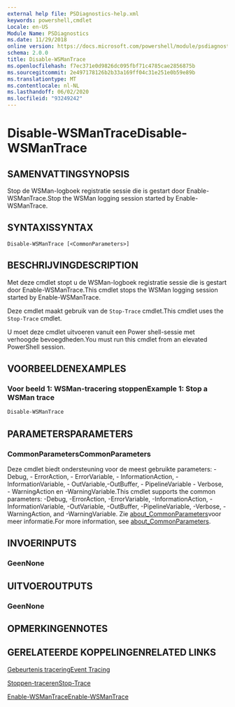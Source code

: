 ```yaml
---
external help file: PSDiagnostics-help.xml
keywords: powershell,cmdlet
Locale: en-US
Module Name: PSDiagnostics
ms.date: 11/29/2018
online version: https://docs.microsoft.com/powershell/module/psdiagnostics/disable-wsmantrace?view=powershell-6&WT.mc_id=ps-gethelp
schema: 2.0.0
title: Disable-WSManTrace
ms.openlocfilehash: f7ec371e0d9826dc095fbf71c4785cae2856875b
ms.sourcegitcommit: 2e497178126b2b33a169ff04c31e251e0b59e89b
ms.translationtype: MT
ms.contentlocale: nl-NL
ms.lasthandoff: 06/02/2020
ms.locfileid: "93249242"
---
```

# <span data-ttu-id="b482b-103">Disable-WSManTrace</span><span class="sxs-lookup"><span data-stu-id="b482b-103">Disable-WSManTrace</span></span>

## <span data-ttu-id="b482b-104">SAMENVATTING</span><span class="sxs-lookup"><span data-stu-id="b482b-104">SYNOPSIS</span></span>
<span data-ttu-id="b482b-105">Stop de WSMan-logboek registratie sessie die is gestart door Enable-WSManTrace.</span><span class="sxs-lookup"><span data-stu-id="b482b-105">Stop the WSMan logging session started by Enable-WSManTrace.</span></span>

## <span data-ttu-id="b482b-106">SYNTAXIS</span><span class="sxs-lookup"><span data-stu-id="b482b-106">SYNTAX</span></span>

```
Disable-WSManTrace [<CommonParameters>]
```

## <span data-ttu-id="b482b-107">BESCHRIJVING</span><span class="sxs-lookup"><span data-stu-id="b482b-107">DESCRIPTION</span></span>
<span data-ttu-id="b482b-108">Met deze cmdlet stopt u de WSMan-logboek registratie sessie die is gestart door Enable-WSManTrace.</span><span class="sxs-lookup"><span data-stu-id="b482b-108">This cmdlet stops the WSMan logging session started by Enable-WSManTrace.</span></span>

<span data-ttu-id="b482b-109">Deze cmdlet maakt gebruik van de `Stop-Trace` cmdlet.</span><span class="sxs-lookup"><span data-stu-id="b482b-109">This cmdlet uses the `Stop-Trace` cmdlet.</span></span>

<span data-ttu-id="b482b-110">U moet deze cmdlet uitvoeren vanuit een Power shell-sessie met verhoogde bevoegdheden.</span><span class="sxs-lookup"><span data-stu-id="b482b-110">You must run this cmdlet from an elevated PowerShell session.</span></span>

## <span data-ttu-id="b482b-111">VOORBEELDEN</span><span class="sxs-lookup"><span data-stu-id="b482b-111">EXAMPLES</span></span>

### <span data-ttu-id="b482b-112">Voor beeld 1: WSMan-tracering stoppen</span><span class="sxs-lookup"><span data-stu-id="b482b-112">Example 1: Stop a WSMan trace</span></span>

```powershell
Disable-WSManTrace
```

## <span data-ttu-id="b482b-113">PARAMETERS</span><span class="sxs-lookup"><span data-stu-id="b482b-113">PARAMETERS</span></span>

### <span data-ttu-id="b482b-114">CommonParameters</span><span class="sxs-lookup"><span data-stu-id="b482b-114">CommonParameters</span></span>

<span data-ttu-id="b482b-115">Deze cmdlet biedt ondersteuning voor de meest gebruikte parameters: -Debug, - ErrorAction, - ErrorVariable, - InformationAction, -InformationVariable, - OutVariable,-OutBuffer, - PipelineVariable - Verbose, - WarningAction en -WarningVariable.</span><span class="sxs-lookup"><span data-stu-id="b482b-115">This cmdlet supports the common parameters: -Debug, -ErrorAction, -ErrorVariable, -InformationAction, -InformationVariable, -OutVariable, -OutBuffer, -PipelineVariable, -Verbose, -WarningAction, and -WarningVariable.</span></span> <span data-ttu-id="b482b-116">Zie [about_CommonParameters](https://go.microsoft.com/fwlink/?LinkID=113216)voor meer informatie.</span><span class="sxs-lookup"><span data-stu-id="b482b-116">For more information, see [about_CommonParameters](https://go.microsoft.com/fwlink/?LinkID=113216).</span></span>

## <span data-ttu-id="b482b-117">INVOER</span><span class="sxs-lookup"><span data-stu-id="b482b-117">INPUTS</span></span>

### <span data-ttu-id="b482b-118">Geen</span><span class="sxs-lookup"><span data-stu-id="b482b-118">None</span></span>

## <span data-ttu-id="b482b-119">UITVOER</span><span class="sxs-lookup"><span data-stu-id="b482b-119">OUTPUTS</span></span>

### <span data-ttu-id="b482b-120">Geen</span><span class="sxs-lookup"><span data-stu-id="b482b-120">None</span></span>

## <span data-ttu-id="b482b-121">OPMERKINGEN</span><span class="sxs-lookup"><span data-stu-id="b482b-121">NOTES</span></span>

## <span data-ttu-id="b482b-122">GERELATEERDE KOPPELINGEN</span><span class="sxs-lookup"><span data-stu-id="b482b-122">RELATED LINKS</span></span>

[<span data-ttu-id="b482b-123">Gebeurtenis tracering</span><span class="sxs-lookup"><span data-stu-id="b482b-123">Event Tracing</span></span>](/windows/desktop/ETW/event-tracing-portal)

[<span data-ttu-id="b482b-124">Stoppen-traceren</span><span class="sxs-lookup"><span data-stu-id="b482b-124">Stop-Trace</span></span>](stop-trace.md)

[<span data-ttu-id="b482b-125">Enable-WSManTrace</span><span class="sxs-lookup"><span data-stu-id="b482b-125">Enable-WSManTrace</span></span>](Enable-WSManTrace.md)
